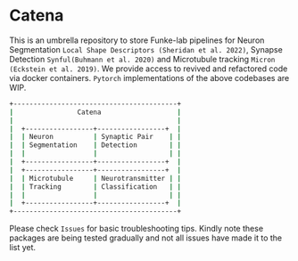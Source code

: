 # Catena

This is an umbrella repository to store Funke-lab pipelines for Neuron Segmentation `Local Shape Descriptors (Sheridan et al. 2022)`, Synapse Detection `Synful(Buhmann et al. 2020)` and Microtubule tracking `Micron (Eckstein et al. 2019)`. We provide access to revived and refactored code via docker containers.
`Pytorch` implementations of the above codebases are WIP.

```bash
+-----------------------------------------+
|                Catena                   |
|                                         |
|  +-----------------+-----------------+  |
|  | Neuron          | Synaptic Pair    | |
|  | Segmentation    | Detection        | |
|  |                 |                  | |
|  +-----------------+-----------------+  |
|  +-----------------+-----------------+  |
|  | Microtubule     | Neurotransmitter | |
|  | Tracking        | Classification   | |
|  |                 |                  | |
|  +-----------------+-----------------+  |
+-----------------------------------------+
```

Please check `Issues` for basic troubleshooting tips. Kindly note these packages are being tested gradually and not all issues have made it to the list yet.
